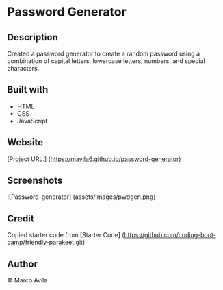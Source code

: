 # Password Generator

## Description

Created a password generator to create a random password using a combination of capital letters, lowercase letters, numbers, and special characters.

## Built with

* HTML
* CSS
* JavaScript

## Website

[Project URL:] (https://mavila6.github.io/password-generator)

## Screenshots

![Password-generator] (assets/images/pwdgen.png)

## Credit

Copied starter code from [Starter Code] (https://github.com/coding-boot-camp/friendly-parakeet.git)
## Author 

&copy; Marco Avila